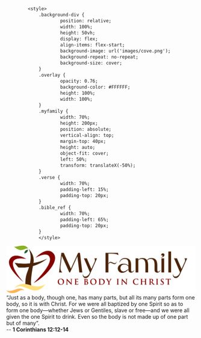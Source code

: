             <style>
                .background-div {
                        position: relative;
                        width: 100%;
                        height: 50vh;
                        display: flex;
                        align-items: flex-start;
                        background-image: url('images/cove.png');
                        background-repeat: no-repeat;
                        background-size: cover;
                }
                .overlay {
                        opacity: 0.76;
                        background-color: #FFFFFF;
                        height: 100%;
                        width: 100%;
                }
                .myfamily {
                        width: 70%;
                        height: 200px;
                        position: absolute;
                        vertical-align: top;
                        margin-top: 40px;
                        height: auto;
                        object-fit: cover;
                        left: 50%;
                        transform: translateX(-50%);
                }
                .verse {
                        width: 70%;
                        padding-left: 15%;
                        padding-top: 20px;
                }
                .bible_ref {
                        width: 70%;
                        padding-left: 65%;
                        padding-top: 20px;
                }
                </style>

<section class="background-div">
                        <div class="overlay"></div>
                        <img class="myfamily" src="images/MyFamilyLogo.png">
                </section>
                <div class="verse">
                        “Just as a body, though one, has many parts, but all its many parts form one body, so it is with Christ. For we were all baptized by one Spirit so as to form one body—whether Jews or Gentiles, slave or free—and we were all given the one Spirit to drink. Even so the body is not made up of one part but of many”.
                </div>
                <div class="bible_ref">
                        -- <strong>1 Corinthians 12:12-14</strong>
                </div>
